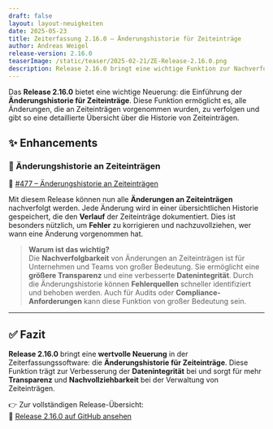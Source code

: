 ```yaml
---
draft: false
layout: layout-neuigkeiten
date: 2025-05-23
title: Zeiterfassung 2.16.0 – Änderungshistorie für Zeiteinträge
author: Andreas Weigel
release-version: 2.16.0
teaserImage: /static/teaser/2025-02-21/ZE-Release-2.16.0.png
description: Release 2.16.0 bringt eine wichtige Funktion zur Nachverfolgbarkeit von Änderungen an Zeiteinträgen. Jetzt können alle Änderungen an Zeiteinträgen mit der neuen Änderungshistorie nachverfolgt werden.
---
```


Das **Release 2.16.0** bietet eine wichtige Neuerung: die Einführung der **Änderungshistorie für Zeiteinträge**. Diese Funktion ermöglicht es, alle Änderungen, die an Zeiteinträgen vorgenommen wurden, zu verfolgen und gibt so eine detaillierte Übersicht über die Historie von Zeiteinträgen.

<!-- more -->

## ✨ Enhancements

### 📜 Änderungshistorie an Zeiteinträgen

🔗 [#477 – Änderungshistorie an Zeiteinträgen](https://github.com/urlaubsverwaltung/zeiterfassung/pull/477)

Mit diesem Release können nun alle **Änderungen an Zeiteinträgen** nachverfolgt werden. Jede Änderung wird in einer übersichtlichen Historie gespeichert, die den **Verlauf** der Zeiteinträge dokumentiert. Dies ist besonders nützlich, um **Fehler** zu korrigieren und nachzuvollziehen, wer wann eine Änderung vorgenommen hat.

> **Warum ist das wichtig?**  
Die **Nachverfolgbarkeit** von Änderungen an Zeiteinträgen ist für Unternehmen und Teams von großer Bedeutung. Sie ermöglicht eine **größere Transparenz** und eine verbesserte **Datenintegrität**. Durch die Änderungshistorie können **Fehlerquellen** schneller identifiziert und behoben werden. Auch für Audits oder **Compliance-Anforderungen** kann diese Funktion von großer Bedeutung sein.

---

## ✅ Fazit

**Release 2.16.0** bringt eine **wertvolle Neuerung** in der Zeiterfassungssoftware: die **Änderungshistorie für Zeiteinträge**. Diese Funktion trägt zur Verbesserung der **Datenintegrität** bei und sorgt für mehr **Transparenz** und **Nachvollziehbarkeit** bei der Verwaltung von Zeiteinträgen.

👉 Zur vollständigen Release-Übersicht:  
🔗 [Release 2.16.0 auf GitHub ansehen](https://github.com/urlaubsverwaltung/zeiterfassung/releases/tag/zeiterfassung-2.16.0)
